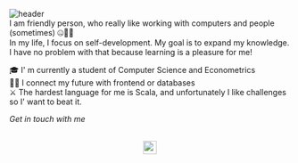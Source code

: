 ![header](https://capsule-render.vercel.app/api?type=waving&color=auto&height=200&section=header&text=Hi!%20I'm%20Justyna&fontSize=65&fontAlignY=35)  
I am friendly person, who really like working with computers and people (sometimes) :zipper_mouth_face::rofl::rofl:  
In my life, I focus on self-development. My goal is to expand my knowledge.  
I have no problem with that because learning is a pleasure for me!

:mortar_board: I' m currently a student of Computer Science and Econometrics  
:woman_technologist: I connect my future with frontend or databases  
:crossed_swords: The hardest language for me is Scala, and unfortunately I like challenges so I' want to beat it.

*Get in touch with me*
<div align="center">
	<br>
	<a href="http://www.w3.org/2000/svg">
		<img src="header.svg" viewBox="0 0 24 24" width="24" height="24">
	</a>
	<br>
</div>
